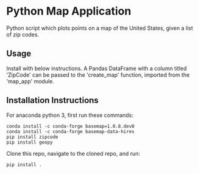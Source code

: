 # Python Map Application
Python script which plots points on a map of the United States, given a list of zip codes. 

## Usage 

Install with below instructions. A Pandas DataFrame with a column titled 
'ZipCode' can be passed to the 'create\_map' function, imported from the 'map\_app' module.

## Installation Instructions 

For anaconda python 3, first run these commands:
```
conda install -c conda-forge basemap=1.0.8.dev0
conda install -c conda-forge basemap-data-hires
pip install zipcode
pip install geopy
```

Clone this repo, navigate to the cloned repo, and run:

`pip install .`

